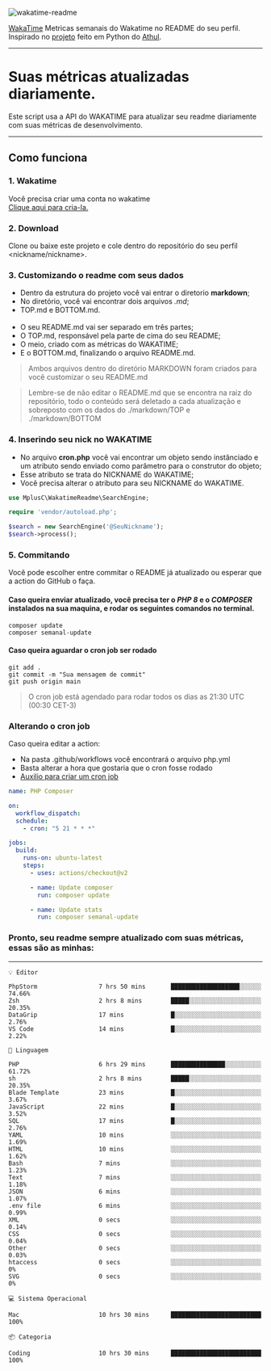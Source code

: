 ![wakatime-readme](https://socialify.git.ci/bymatheus/wakatime-readme/image?description=1&descriptionEditable=M%C3%A9tricas%20semanais%20do%20Wakatime%20no%20seu%20README%20de%20perfil.&font=KoHo&forks=1&language=1&owner=1&pattern=Signal&stargazers=1&theme=Dark)

[WakaTime](https://wakatime.com) Metricas semanais do Wakatime no README do seu perfil. <br>
Inspirado no [projeto](https://github.com/athul/waka-readme) feito em Python do [Athul](https://github.com/athul).
___

# Suas métricas atualizadas diariamente.
Este script usa a API do WAKATIME para atualizar seu readme diariamente com suas métricas de desenvolvimento.

___

## Como funciona

### 1. Wakatime
Você precisa criar uma conta no wakatime <br>
[Clique aqui para cria-la.](https://wakatime.com) 

### 2. Download
Clone ou baixe este projeto e cole dentro do repositório do seu perfil <nickname/nickname>.

### 3. Customizando o readme com seus dados
- Dentro da estrutura do projeto você vai entrar o diretorio **markdown**;  
- No diretório, você vai encontrar dois arquivos *.md*;
- TOP.md e BOTTOM.md.
<br><br>
- O seu README.md vai ser separado em três partes; 
- O TOP.md, responsável pela parte de cima do seu README;
- O meio, criado com as métricas do WAKATIME;
- E o BOTTOM.md, finalizando o arquivo README.md.<br>

> Ambos arquivos dentro do diretório MARKDOWN foram criados para você customizar o seu README.md

> Lembre-se de não editar o README.md que se encontra na raiz do repositório, todo o conteúdo será deletado a cada atualização e sobreposto com os dados do ./markdown/TOP e ./markdown/BOTTOM

### 4. Inserindo seu nick no WAKATIME
- No arquivo **cron.php** você vai encontrar um objeto sendo instânciado e um atributo sendo enviado como parâmetro para o construtor do objeto;
- Esse atributo se trata do NICKNAME do WAKATIME;
- Você precisa alterar o atributo para seu NICKNAME do WAKATIME.

```php
use MplusC\WakatimeReadme\SearchEngine;

require 'vendor/autoload.php';

$search = new SearchEngine('@SeuNickname');
$search->process();
```

### 5. Commitando
Você pode escolher entre commitar o README já atualizado ou esperar que a action do GitHub o faça. <br>

#### Caso queira enviar atualizado, você precisa ter o *PHP 8* e o *COMPOSER* instalados na sua maquina, e rodar os seguintes comandos no terminal.
```composer
composer update
composer semanal-update 
```

#### Caso queira aguardar o cron job ser rodado 
```git 
git add .
git commit -m "Sua mensagem de commit"
git push origin main
```

>O cron job está agendado para rodar todos os dias as 21:30 UTC (00:30 CET-3) 

### Alterando o cron job
Caso queira editar a action:

- Na pasta .github/workflows você encontrará o arquivo php.yml
- Basta alterar a hora que gostaria que o cron fosse rodado
- [Auxilio para criar um cron job](https://crontab.guru)

```yml
name: PHP Composer

on:
  workflow_dispatch:
  schedule:
    - cron: "5 21 * * *"

jobs:
  build:
    runs-on: ubuntu-latest
    steps:
      - uses: actions/checkout@v2

      - name: Update composer
        run: composer update

      - name: Update stats
        run: composer semanal-update
```

### Pronto, seu readme sempre atualizado com suas métricas, essas são as minhas:

___
```text
💡 Editor

PhpStorm                 7 hrs 50 mins       ███████████████████░░░░░░     74.66%
Zsh                      2 hrs 8 mins        █████░░░░░░░░░░░░░░░░░░░░     20.35%
DataGrip                 17 mins             █░░░░░░░░░░░░░░░░░░░░░░░░      2.76%
VS Code                  14 mins             █░░░░░░░░░░░░░░░░░░░░░░░░      2.22%
```
```text
💬 Linguagem

PHP                      6 hrs 29 mins       ███████████████░░░░░░░░░░     61.72%
sh                       2 hrs 8 mins        █████░░░░░░░░░░░░░░░░░░░░     20.35%
Blade Template           23 mins             █░░░░░░░░░░░░░░░░░░░░░░░░      3.67%
JavaScript               22 mins             █░░░░░░░░░░░░░░░░░░░░░░░░      3.52%
SQL                      17 mins             █░░░░░░░░░░░░░░░░░░░░░░░░      2.76%
YAML                     10 mins             ░░░░░░░░░░░░░░░░░░░░░░░░░      1.69%
HTML                     10 mins             ░░░░░░░░░░░░░░░░░░░░░░░░░      1.62%
Bash                     7 mins              ░░░░░░░░░░░░░░░░░░░░░░░░░      1.23%
Text                     7 mins              ░░░░░░░░░░░░░░░░░░░░░░░░░      1.18%
JSON                     6 mins              ░░░░░░░░░░░░░░░░░░░░░░░░░      1.07%
.env file                6 mins              ░░░░░░░░░░░░░░░░░░░░░░░░░      0.99%
XML                      0 secs              ░░░░░░░░░░░░░░░░░░░░░░░░░      0.14%
CSS                      0 secs              ░░░░░░░░░░░░░░░░░░░░░░░░░      0.04%
Other                    0 secs              ░░░░░░░░░░░░░░░░░░░░░░░░░      0.03%
htaccess                 0 secs              ░░░░░░░░░░░░░░░░░░░░░░░░░         0%
SVG                      0 secs              ░░░░░░░░░░░░░░░░░░░░░░░░░         0%
```
```text
💻 Sistema Operacional

Mac                      10 hrs 30 mins      █████████████████████████       100%
```
```text
📦 Categoria

Coding                   10 hrs 30 mins      █████████████████████████       100%
```
